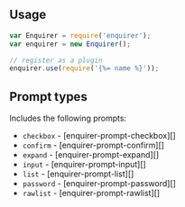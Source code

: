 ## Usage

```js
var Enquirer = require('enquirer');
var enquirer = new Enquirer();

// register as a plugin
enquirer.use(require('{%= name %}'));
```

## Prompt types

Includes the following prompts:

* `checkbox` - [enquirer-prompt-checkbox][]
* `confirm` - [enquirer-prompt-confirm][]
* `expand` - [enquirer-prompt-expand][]
* `input` - [enquirer-prompt-input][]
* `list` - [enquirer-prompt-list][]
* `password` - [enquirer-prompt-password][]
* `rawlist` - [enquirer-prompt-rawlist][]
